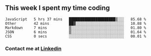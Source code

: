 ## This week I spent my time coding

<!--START_SECTION:waka-->

```text
JavaScript   5 hrs 37 mins   █████████████████████▒░░░   85.68 %
Other        42 mins         ██▓░░░░░░░░░░░░░░░░░░░░░░   10.88 %
Markdown     7 mins          ▒░░░░░░░░░░░░░░░░░░░░░░░░   01.80 %
JSON         6 mins          ▒░░░░░░░░░░░░░░░░░░░░░░░░   01.64 %
CSS          0 secs          ░░░░░░░░░░░░░░░░░░░░░░░░░   00.01 %
```

<!--END_SECTION:waka-->

### Contact me at <a href="https://www.linkedin.com/in/victoria-suarez1997/">Linkedin</a>
